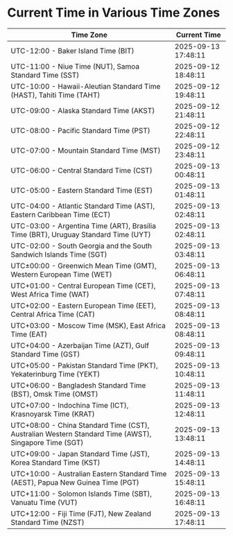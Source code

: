 # Current Time in Various Time Zones

| Time Zone | Current Time |
|-----------|--------------|
| UTC-12:00 - Baker Island Time (BIT) | 2025-09-13 17:48:11 |
| UTC-11:00 - Niue Time (NUT), Samoa Standard Time (SST) | 2025-09-12 18:48:11 |
| UTC-10:00 - Hawaii-Aleutian Standard Time (HAST), Tahiti Time (TAHT) | 2025-09-12 19:48:11 |
| UTC-09:00 - Alaska Standard Time (AKST) | 2025-09-12 21:48:11 |
| UTC-08:00 - Pacific Standard Time (PST) | 2025-09-12 22:48:11 |
| UTC-07:00 - Mountain Standard Time (MST) | 2025-09-12 23:48:11 |
| UTC-06:00 - Central Standard Time (CST) | 2025-09-13 00:48:11 |
| UTC-05:00 - Eastern Standard Time (EST) | 2025-09-13 01:48:11 |
| UTC-04:00 - Atlantic Standard Time (AST), Eastern Caribbean Time (ECT) | 2025-09-13 02:48:11 |
| UTC-03:00 - Argentina Time (ART), Brasília Time (BRT), Uruguay Standard Time (UYT) | 2025-09-13 02:48:11 |
| UTC-02:00 - South Georgia and the South Sandwich Islands Time (SGT) | 2025-09-13 03:48:11 |
| UTC±00:00 - Greenwich Mean Time (GMT), Western European Time (WET) | 2025-09-13 06:48:11 |
| UTC+01:00 - Central European Time (CET), West Africa Time (WAT) | 2025-09-13 07:48:11 |
| UTC+02:00 - Eastern European Time (EET), Central Africa Time (CAT) | 2025-09-13 08:48:11 |
| UTC+03:00 - Moscow Time (MSK), East Africa Time (EAT) | 2025-09-13 08:48:11 |
| UTC+04:00 - Azerbaijan Time (AZT), Gulf Standard Time (GST) | 2025-09-13 09:48:11 |
| UTC+05:00 - Pakistan Standard Time (PKT), Yekaterinburg Time (YEKT) | 2025-09-13 10:48:11 |
| UTC+06:00 - Bangladesh Standard Time (BST), Omsk Time (OMST) | 2025-09-13 11:48:11 |
| UTC+07:00 - Indochina Time (ICT), Krasnoyarsk Time (KRAT) | 2025-09-13 12:48:11 |
| UTC+08:00 - China Standard Time (CST), Australian Western Standard Time (AWST), Singapore Time (SGT) | 2025-09-13 13:48:11 |
| UTC+09:00 - Japan Standard Time (JST), Korea Standard Time (KST) | 2025-09-13 14:48:11 |
| UTC+10:00 - Australian Eastern Standard Time (AEST), Papua New Guinea Time (PGT) | 2025-09-13 15:48:11 |
| UTC+11:00 - Solomon Islands Time (SBT), Vanuatu Time (VUT) | 2025-09-13 16:48:11 |
| UTC+12:00 - Fiji Time (FJT), New Zealand Standard Time (NZST) | 2025-09-13 17:48:11 |
